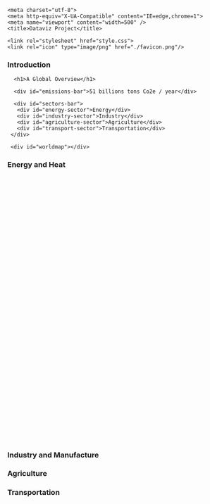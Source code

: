 <html class="no-js" lang="en">
<head>

	<meta charset="utf-8"> 
	<meta http-equiv="X-UA-Compatible" content="IE=edge,chrome=1">
	<meta name="viewport" content="width=500" />
	<title>Dataviz Project</title>

	<link rel="stylesheet" href="style.css">
	<link rel="icon" type="image/png" href="./favicon.png"/>
</head>
<body>
	<div id="content-wrapper">
    <section class="sections">
     <section class="panel">
      <h1>Introduction</h1>
    </section>
    <section class="panel">



      <h1>A Global Overview</h1>

      <div id="emissions-bar">51 billions tons Co2e / year</div>

      <div id="sectors-bar">
       <div id="energy-sector">Energy</div>
       <div id="industry-sector">Industry</div>
       <div id="agriculture-sector">Agriculture</div>
       <div id="transport-sector">Transportation</div>
     </div>

     <div id="worldmap"></div>

   </section>
   <section class="panel">
    <h1>Energy and Heat</h1>
    <div id='stackedBarChart' style="height: 600px; overflow-y: scroll;">
  </section>
  <section class="panel">
    <h1>Industry and Manufacture</h1>
    <div id="industryPlot"></div>
  </section>
  <section class="panel">
    <h1>Agriculture</h1>
    <div id="bubbleplot"></div>
    <p>
    </p>
  </section>
  <section class="panel">
    <h1>Transportation</h1>
    <div id="transportation"></div>
  </section>
</section>
</div>
</body>

<script src="d3.v5.min.js"></script>
<script src="d3-legend.min.js"></script>
<script src="scripts/d3.v4.min.js"></script>
<script src="scripts/queue.v1.min.js"></script>
<script src="scripts/topojson.v1.min.js"></script>
<script src="scripts/d3-geo-projection.v1.min.js"></script>
<script src="scripts/d3-tip.js"></script>
<script src='https://cdnjs.cloudflare.com/ajax/libs/babel-standalone/6.10.3/babel.min.js'></script>
<script src="scripts/map.js"></script>
<script src="scripts/bubble-plot.js"></script>
<script src="scripts/transportation.js"></script>
<script src="scripts/industry_plot.js"></script>
<script src="scripts/barChart.js"></script>
<script type="text/javascript">
  displayMap();
  displayBubblePlot();
  displayTransportationPlot()
  displayIndustryPlot()
  emissionChart();
</script>

</html>
